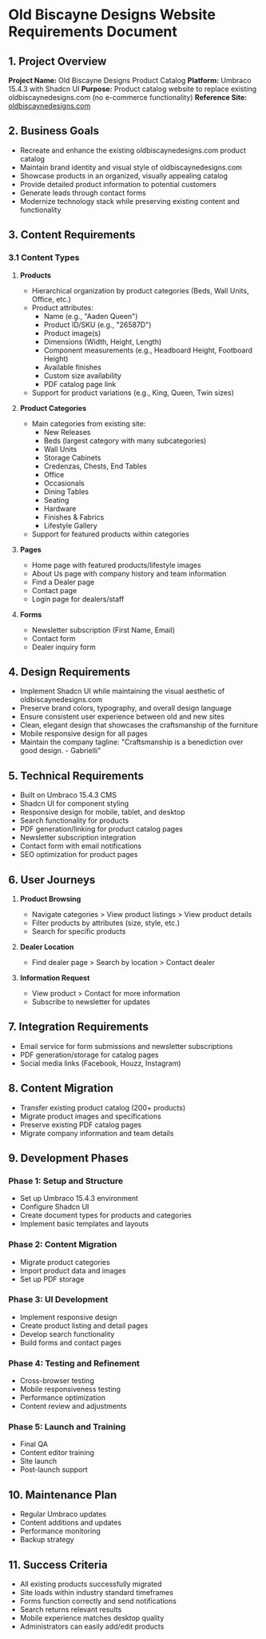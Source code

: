 # Old Biscayne Designs Website Requirements Document

## 1. Project Overview

**Project Name:** Old Biscayne Designs Product Catalog
**Platform:** Umbraco 15.4.3 with Shadcn UI
**Purpose:** Product catalog website to replace existing oldbiscaynedesigns.com (no e-commerce functionality)
**Reference Site:** [oldbiscaynedesigns.com](https://oldbiscaynedesigns.com)

## 2. Business Goals

- Recreate and enhance the existing oldbiscaynedesigns.com product catalog
- Maintain brand identity and visual style of oldbiscaynedesigns.com
- Showcase products in an organized, visually appealing catalog
- Provide detailed product information to potential customers
- Generate leads through contact forms
- Modernize technology stack while preserving existing content and functionality

## 3. Content Requirements

### 3.1 Content Types

1. **Products**
   - Hierarchical organization by product categories (Beds, Wall Units, Office, etc.)
   - Product attributes:
     - Name (e.g., "Aaden Queen")
     - Product ID/SKU (e.g., "26587D")
     - Product image(s)
     - Dimensions (Width, Height, Length)
     - Component measurements (e.g., Headboard Height, Footboard Height)
     - Available finishes
     - Custom size availability
     - PDF catalog page link
   - Support for product variations (e.g., King, Queen, Twin sizes)

2. **Product Categories**
   - Main categories from existing site:
     - New Releases
     - Beds (largest category with many subcategories)
     - Wall Units
     - Storage Cabinets
     - Credenzas, Chests, End Tables
     - Office
     - Occasionals
     - Dining Tables
     - Seating
     - Hardware
     - Finishes & Fabrics
     - Lifestyle Gallery
   - Support for featured products within categories

3. **Pages**
   - Home page with featured products/lifestyle images
   - About Us page with company history and team information
   - Find a Dealer page
   - Contact page
   - Login page for dealers/staff

4. **Forms**
   - Newsletter subscription (First Name, Email)
   - Contact form
   - Dealer inquiry form

## 4. Design Requirements

- Implement Shadcn UI while maintaining the visual aesthetic of oldbiscaynedesigns.com
- Preserve brand colors, typography, and overall design language
- Ensure consistent user experience between old and new sites
- Clean, elegant design that showcases the craftsmanship of the furniture
- Mobile responsive design for all pages
- Maintain the company tagline: "Craftsmanship is a benediction over good design. - Gabrielli"

## 5. Technical Requirements

- Built on Umbraco 15.4.3 CMS
- Shadcn UI for component styling
- Responsive design for mobile, tablet, and desktop
- Search functionality for products
- PDF generation/linking for product catalog pages
- Newsletter subscription integration
- Contact form with email notifications
- SEO optimization for product pages

## 6. User Journeys

1. **Product Browsing**
   - Navigate categories > View product listings > View product details
   - Filter products by attributes (size, style, etc.)
   - Search for specific products

2. **Dealer Location**
   - Find dealer page > Search by location > Contact dealer

3. **Information Request**
   - View product > Contact for more information
   - Subscribe to newsletter for updates

## 7. Integration Requirements

- Email service for form submissions and newsletter subscriptions
- PDF generation/storage for catalog pages
- Social media links (Facebook, Houzz, Instagram)

## 8. Content Migration

- Transfer existing product catalog (200+ products)
- Migrate product images and specifications
- Preserve existing PDF catalog pages
- Migrate company information and team details

## 9. Development Phases

### Phase 1: Setup and Structure
- Set up Umbraco 15.4.3 environment
- Configure Shadcn UI
- Create document types for products and categories
- Implement basic templates and layouts

### Phase 2: Content Migration
- Migrate product categories
- Import product data and images
- Set up PDF storage

### Phase 3: UI Development
- Implement responsive design
- Create product listing and detail pages
- Develop search functionality
- Build forms and contact pages

### Phase 4: Testing and Refinement
- Cross-browser testing
- Mobile responsiveness testing
- Performance optimization
- Content review and adjustments

### Phase 5: Launch and Training
- Final QA
- Content editor training
- Site launch
- Post-launch support

## 10. Maintenance Plan

- Regular Umbraco updates
- Content additions and updates
- Performance monitoring
- Backup strategy

## 11. Success Criteria

- All existing products successfully migrated
- Site loads within industry standard timeframes
- Forms function correctly and send notifications
- Search returns relevant results
- Mobile experience matches desktop quality
- Administrators can easily add/edit products 